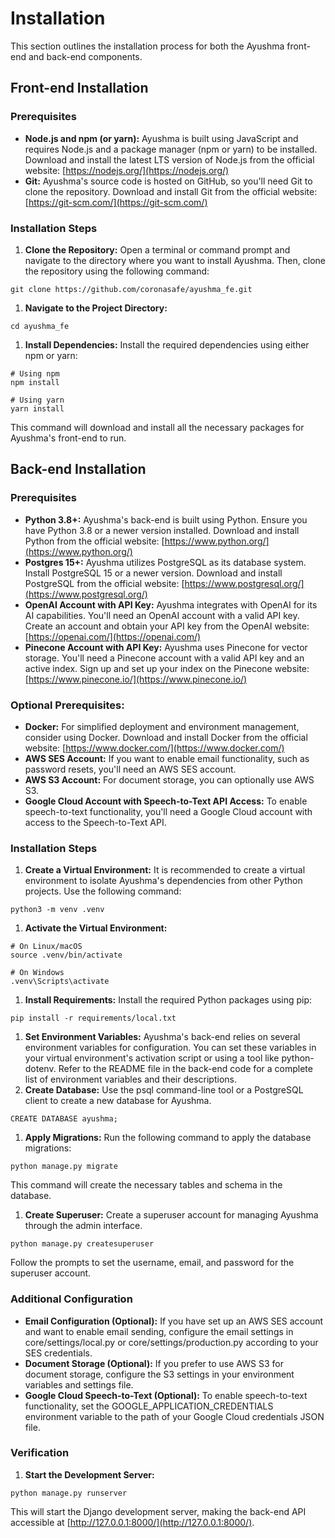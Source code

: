 # Installation

This section outlines the installation process for both the Ayushma front-end and back-end components.

## Front-end Installation

### **Prerequisites**

* **Node.js and npm (or yarn):** Ayushma is built using JavaScript and requires Node.js and a package manager (npm or yarn) to be installed. Download and install the latest LTS version of Node.js from the official website: [https://nodejs.org/](https://nodejs.org/)
* **Git:** Ayushma's source code is hosted on GitHub, so you'll need Git to clone the repository. Download and install Git from the official website: [https://git-scm.com/](https://git-scm.com/)

### **Installation Steps**

1. **Clone the Repository:** Open a terminal or command prompt and navigate to the directory where you want to install Ayushma. Then, clone the repository using the following command:

```
git clone https://github.com/coronasafe/ayushma_fe.git
```

1. **Navigate to the Project Directory:**

```
cd ayushma_fe
```

1. **Install Dependencies:** Install the required dependencies using either npm or yarn:

```
# Using npm
npm install
```

```
# Using yarn
yarn install
```

This command will download and install all the necessary packages for Ayushma's front-end to run.

## Back-end Installation

### **Prerequisites**

* **Python 3.8+:** Ayushma's back-end is built using Python. Ensure you have Python 3.8 or a newer version installed. Download and install Python from the official website: [https://www.python.org/](https://www.python.org/)
* **Postgres 15+:** Ayushma utilizes PostgreSQL as its database system. Install PostgreSQL 15 or a newer version. Download and install PostgreSQL from the official website: [https://www.postgresql.org/](https://www.postgresql.org/)
* **OpenAI Account with API Key:** Ayushma integrates with OpenAI for its AI capabilities. You'll need an OpenAI account with a valid API key. Create an account and obtain your API key from the OpenAI website: [https://openai.com/](https://openai.com/)
* **Pinecone Account with API Key:** Ayushma uses Pinecone for vector storage. You'll need a Pinecone account with a valid API key and an active index. Sign up and set up your index on the Pinecone website: [https://www.pinecone.io/](https://www.pinecone.io/)

### **Optional Prerequisites:**

* **Docker:** For simplified deployment and environment management, consider using Docker. Download and install Docker from the official website: [https://www.docker.com/](https://www.docker.com/)
* **AWS SES Account:** If you want to enable email functionality, such as password resets, you'll need an AWS SES account.
* **AWS S3 Account:** For document storage, you can optionally use AWS S3.
* **Google Cloud Account with Speech-to-Text API Access:** To enable speech-to-text functionality, you'll need a Google Cloud account with access to the Speech-to-Text API.

### **Installation Steps**

1. **Create a Virtual Environment:** It is recommended to create a virtual environment to isolate Ayushma's dependencies from other Python projects. Use the following command:

`python3 -m venv .venv`

1. **Activate the Virtual Environment:**

```
# On Linux/macOS
source .venv/bin/activate
```

```
# On Windows
.venv\Scripts\activate
```

1. **Install Requirements:** Install the required Python packages using pip:

`pip install -r requirements/local.txt`

1. **Set Environment Variables:** Ayushma's back-end relies on several environment variables for configuration. You can set these variables in your virtual environment's activation script or using a tool like python-dotenv. Refer to the README file in the back-end code for a complete list of environment variables and their descriptions.
2. **Create Database:** Use the psql command-line tool or a PostgreSQL client to create a new database for Ayushma.

`CREATE DATABASE ayushma;`

1. **Apply Migrations:** Run the following command to apply the database migrations:

`python manage.py migrate`

This command will create the necessary tables and schema in the database.

1. **Create Superuser:** Create a superuser account for managing Ayushma through the admin interface.

`python manage.py createsuperuser`

Follow the prompts to set the username, email, and password for the superuser account.

### Additional Configuration

* **Email Configuration (Optional):** If you have set up an AWS SES account and want to enable email sending, configure the email settings in core/settings/local.py or core/settings/production.py according to your SES credentials.
* **Document Storage (Optional):** If you prefer to use AWS S3 for document storage, configure the S3 settings in your environment variables and settings file.
* **Google Cloud Speech-to-Text (Optional):** To enable speech-to-text functionality, set the GOOGLE\_APPLICATION\_CREDENTIALS environment variable to the path of your Google Cloud credentials JSON file.

### Verification

1. **Start the Development Server:**

`python manage.py runserver`

This will start the Django development server, making the back-end API accessible at [http://127.0.0.1:8000/](http://127.0.0.1:8000/).
